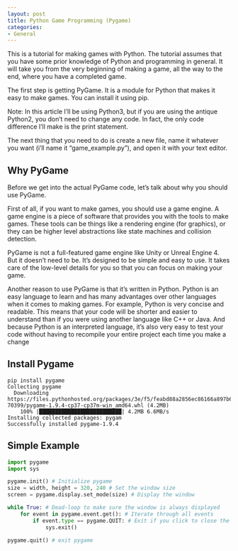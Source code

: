 ```yaml
---
layout: post
title: Python Game Programming (Pygame)
categories:
- General
---
```

This is a tutorial for making games with Python. The tutorial assumes that you have some prior knowledge of Python and programming in general. It will take you from the very beginning of making a game, all the way to the end, where you have a completed game.

The first step is getting PyGame. It is a module for Python that makes it easy to make games. You can install it using pip.

Note: In this article I’ll be using Python3, but if you are using the antique Python2, you don’t need to change any code. In fact, the only code difference I’ll make is the print statement.

The next thing that you need to do is create a new file, name it whatever you want (i’ll name it “game_example.py”), and open it with your text editor.

## Why PyGame

Before we get into the actual PyGame code, let’s talk about why you should use PyGame.

First of all, if you want to make games, you should use a game engine. A game engine is a piece of software that provides you with the tools to make games. These tools can be things like a rendering engine (for graphics), or they can be higher level abstractions like state machines and collision detection.

PyGame is not a full-featured game engine like Unity or Unreal Engine 4. But it doesn’t need to be. It’s designed to be simple and easy to use. It takes care of the low-level details for you so that you can focus on making your game.

Another reason to use PyGame is that it’s written in Python. Python is an easy language to learn and has many advantages over other languages when it comes to making games. For example, Python is very concise and readable. This means that your code will be shorter and easier to understand than if you were using another language like C++ or Java. And because Python is an interpreted language, it’s also very easy to test your code without having to recompile your entire project each time you make a change

## Install Pygame

```
pip install pygame                
Collecting pygame                   
  Downloading https://files.pythonhosted.org/packages/3e/f5/feabd88a2856ec86166a897b62bfad828bfe7a94a27cbd7ebf07fd
70399/pygame-1.9.4-cp37-cp37m-win_amd64.whl (4.2MB)
    100% |██████████████████████████| 4.2MB 6.6MB/s
Installing collected packages: pygam
Successfully installed pygame-1.9.4 
```

## Simple Example

```python
import pygame
import sys

pygame.init() # Initialize pygame
size = width, height = 320, 240 # Set the window size
screen = pygame.display.set_mode(size) # Display the window

while True: # Dead-loop to make sure the window is always displayed
    for event in pygame.event.get(): # Iterate through all events
        if event.type == pygame.QUIT: # Exit if you click to close the window
            sys.exit()

pygame.quit() # exit pygame
```


